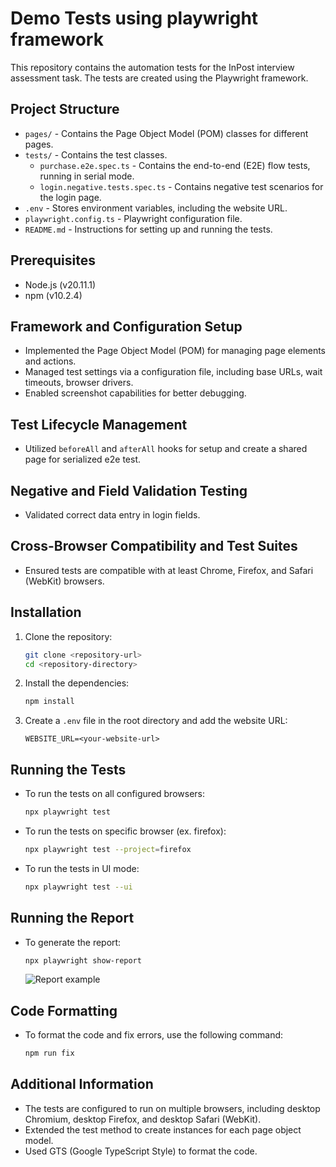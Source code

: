 
# Demo Tests using playwright framework

This repository contains the automation tests for the InPost interview assessment task. The tests are created using the Playwright framework.

## Project Structure

- `pages/` - Contains the Page Object Model (POM) classes for different pages.
- `tests/` - Contains the test classes.
  - `purchase.e2e.spec.ts` - Contains the end-to-end (E2E) flow tests, running in serial mode.
  - `login.negative.tests.spec.ts` - Contains negative test scenarios for the login page.
- `.env` - Stores environment variables, including the website URL.
- `playwright.config.ts` - Playwright configuration file.
- `README.md` - Instructions for setting up and running the tests.

## Prerequisites

- Node.js (v20.11.1)
- npm (v10.2.4)

## Framework and Configuration Setup

- Implemented the Page Object Model (POM) for managing page elements and actions.
- Managed test settings via a configuration file, including base URLs, wait timeouts, browser drivers.
- Enabled screenshot capabilities for better debugging.

## Test Lifecycle Management

- Utilized `beforeAll` and `afterAll` hooks for setup and create a shared page for serialized e2e test.

## Negative and Field Validation Testing

- Validated correct data entry in login fields.

## Cross-Browser Compatibility and Test Suites

- Ensured tests are compatible with at least Chrome, Firefox, and Safari (WebKit) browsers.

## Installation

1. Clone the repository:
   ```bash
   git clone <repository-url>
   cd <repository-directory>
   ```

2. Install the dependencies:
   ```bash
   npm install
   ```

3. Create a `.env` file in the root directory and add the website URL:
   ```
   WEBSITE_URL=<your-website-url>
   ```

## Running the Tests

- To run the tests on all configured browsers:
  ```bash
  npx playwright test
  ```
- To run the tests on specific browser (ex. firefox):
  ```bash
  npx playwright test --project=firefox
  ```

- To run the tests in UI mode:
  ```bash
  npx playwright test --ui
  ```

## Running the Report

- To generate the report:
  ```bash
  npx playwright show-report
  ```

  ![Report example](resources/report.gif)

## Code Formatting

- To format the code and fix errors, use the following command:
  ```bash
  npm run fix
  ```

## Additional Information

- The tests are configured to run on multiple browsers, including desktop Chromium, desktop Firefox, and desktop Safari (WebKit).
- Extended the test method to create instances for each page object model.
- Used GTS (Google TypeScript Style) to format the code.
